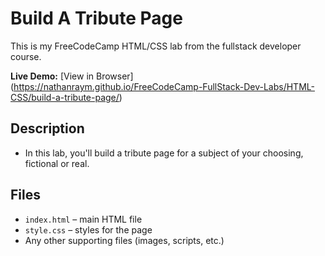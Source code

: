 # Build A Tribute Page

This is my FreeCodeCamp HTML/CSS lab from the fullstack developer course.

**Live Demo:** [View in Browser] (https://nathanraym.github.io/FreeCodeCamp-FullStack-Dev-Labs/HTML-CSS/build-a-tribute-page/)

## Description

- In this lab, you'll build a tribute page for a subject of your choosing, fictional or real.

## Files

- `index.html` – main HTML file
- `style.css` – styles for the page
- Any other supporting files (images, scripts, etc.)
